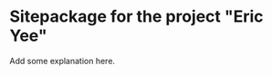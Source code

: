 Sitepackage for the project "Eric Yee"
==============================================================

Add some explanation here.
